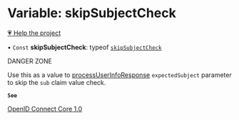 # Variable: skipSubjectCheck

[💗 Help the project](https://github.com/sponsors/panva)

• `Const` **skipSubjectCheck**: typeof [`skipSubjectCheck`](skipSubjectCheck.md)

DANGER ZONE

Use this as a value to [processUserInfoResponse](../functions/processUserInfoResponse.md) `expectedSubject` parameter to skip the
`sub` claim value check.

**`See`**

[OpenID Connect Core 1.0](https://openid.net/specs/openid-connect-core-1_0.html#UserInfoResponse)
